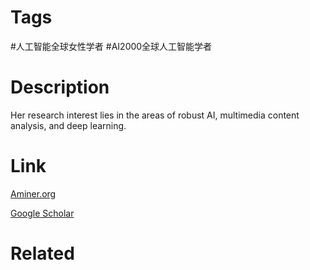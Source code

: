 # Tags

#人工智能全球女性学者 #AI2000全球人工智能学者 

# Description

Her research interest lies in the areas of robust AI, multimedia content analysis, and deep learning.

# Link

[Aminer.org](https://www.aminer.org/profile/Jingjing%20Chen/561b0bf345cedb3397ee8af7)

[Google Scholar](https://scholar.google.com/citations?hl=en&user=DfWdqzQAAAAJ)

# Related

